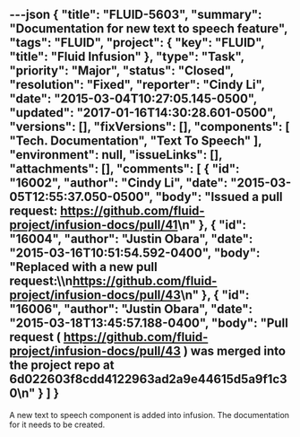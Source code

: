 ---json
{
  "title": "FLUID-5603",
  "summary": "Documentation for new text to speech feature",
  "tags": "FLUID",
  "project": {
    "key": "FLUID",
    "title": "Fluid Infusion"
  },
  "type": "Task",
  "priority": "Major",
  "status": "Closed",
  "resolution": "Fixed",
  "reporter": "Cindy Li",
  "date": "2015-03-04T10:27:05.145-0500",
  "updated": "2017-01-16T14:30:28.601-0500",
  "versions": [],
  "fixVersions": [],
  "components": [
    "Tech. Documentation",
    "Text To Speech"
  ],
  "environment": null,
  "issueLinks": [],
  "attachments": [],
  "comments": [
    {
      "id": "16002",
      "author": "Cindy Li",
      "date": "2015-03-05T12:55:37.050-0500",
      "body": "Issued a pull request: <https://github.com/fluid-project/infusion-docs/pull/41>\n"
    },
    {
      "id": "16004",
      "author": "Justin Obara",
      "date": "2015-03-16T10:51:54.592-0400",
      "body": "Replaced with a new pull request:\\\n<https://github.com/fluid-project/infusion-docs/pull/43>\n"
    },
    {
      "id": "16006",
      "author": "Justin Obara",
      "date": "2015-03-18T13:45:57.188-0400",
      "body": "Pull request ( <https://github.com/fluid-project/infusion-docs/pull/43> ) was merged into the project repo at 6d022603f8cdd4122963ad2a9e44615d5a9f1c30\n"
    }
  ]
}
---
A new text to speech component is added into infusion. The documentation for it needs to be created.

        